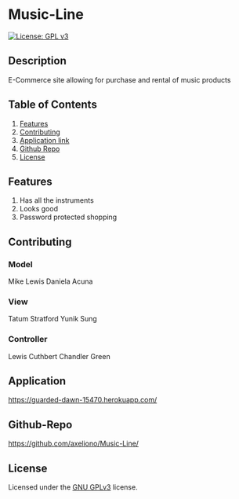 # Music-Line

  
[![License: GPL v3](https://img.shields.io/badge/License-GPLv3-blue.svg)](https://www.gnu.org/licenses/gpl-3.0)


## Description 
E-Commerce site allowing for purchase and rental of music products
## Table of Contents

1. [Features](#features)
2. [Contributing](#contributing)
3. [Application link](#application)
4. [Github Repo](#github-repo)
5. [License](#license)

## Features
1. Has all the instruments
2. Looks good
3. Password protected shopping

## Contributing
### Model
Mike Lewis
Daniela Acuna
### View
Tatum Stratford
Yunik Sung
### Controller
Lewis Cuthbert
Chandler Green

## Application
https://guarded-dawn-15470.herokuapp.com/

## Github-Repo
https://github.com/axeliono/Music-Line/

## License
Licensed under the [GNU GPLv3](LICENSE.txt) license.

